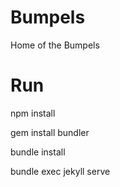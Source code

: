 # Bumpels
Home of the Bumpels


# Run
npm install

gem install bundler

bundle install

bundle exec jekyll serve
